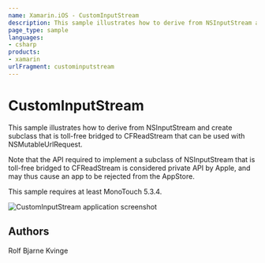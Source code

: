 ```yaml
---
name: Xamarin.iOS - CustomInputStream
description: This sample illustrates how to derive from NSInputStream and create subclass that is toll-free bridged to CFReadStream that can be used with...
page_type: sample
languages:
- csharp
products:
- xamarin
urlFragment: custominputstream
---
```

# CustomInputStream

This sample illustrates how to derive from NSInputStream and create subclass that is toll-free
bridged to CFReadStream that can be used with NSMutableUrlRequest.

Note that the API required to implement a subclass of NSInputStream that is toll-free bridged to
CFReadStream is considered private API by Apple, and may thus cause an app to be rejected
from the AppStore.

This sample requires at least MonoTouch 5.3.4.

![CustomInputStream application screenshot](Screenshots/InputStreamTest01.png "CustomInputStream application screenshot")

## Authors

Rolf Bjarne Kvinge
